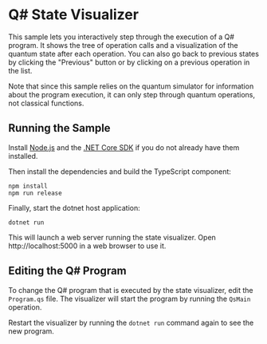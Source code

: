 # Q# State Visualizer #

This sample lets you interactively step through the execution of a Q# program.
It shows the tree of operation calls and a visualization of the quantum state
after each operation. You can also go back to previous states by clicking the
"Previous" button or by clicking on a previous operation in the list.

Note that since this sample relies on the quantum simulator for information
about the program execution, it can only step through quantum operations, not
classical functions.

## Running the Sample ##

Install [Node.js](https://nodejs.org/en/) and the
[.NET Core SDK](https://dotnet.microsoft.com/download) if you do not already
have them installed.

Then install the dependencies and build the TypeScript component:

```
npm install
npm run release
```

Finally, start the dotnet host application:

```
dotnet run
```

This will launch a web server running the state visualizer. Open
http://localhost:5000 in a web browser to use it.

## Editing the Q# Program ##

To change the Q# program that is executed by the state visualizer, edit the
`Program.qs` file. The visualizer will start the program by running the `QsMain`
operation.

Restart the visualizer by running the `dotnet run` command again to see the new
program.
